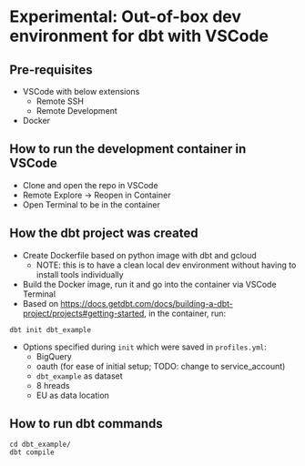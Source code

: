# Experimental: Out-of-box dev environment for dbt with VSCode

## Pre-requisites
- VSCode with below extensions
  - Remote SSH
  - Remote Development
- Docker

## How to run the development container in VSCode
- Clone and open the repo in VSCode
- Remote Explore -> Reopen in Container
- Open Terminal to be in the container

## How the dbt project was created
- Create Dockerfile based on python image with dbt and gcloud
  - NOTE: this is to have a clean local dev environment without having to install tools individually
- Build the Docker image, run it and go into the container via VSCode Terminal
- Based on https://docs.getdbt.com/docs/building-a-dbt-project/projects#getting-started, in the container, run:
```
dbt init dbt_example
```
  - Options specified during `init` which were saved in `profiles.yml`:
    - BigQuery
    - oauth (for ease of initial setup; TODO: change to service_account)
    - `dbt_example` as dataset
    - 8 hreads
    - EU as data location

## How to run dbt commands
```
cd dbt_example/
dbt compile
```
